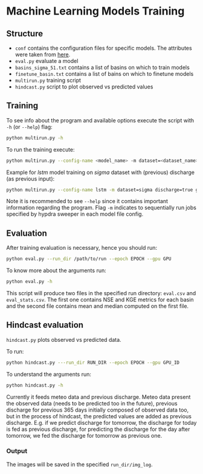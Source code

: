 # Machine Learning Models Training

## Structure

- `conf` contains the configuration files for specific models. The attributes were taken from [here](https://neuralhydrology.readthedocs.io/en/latest/usage/config.html).
- `eval.py` evaluate a model
- `basins_sigma_51.txt` contains a list of basins on which to train models
- `finetune_basin.txt` contains a list of bains on which to finetune models
- `multirun.py` training script
- `hindcast.py` script to plot observed vs predicted values

## Training

To see info about the program and available options execute the script with `-h` (or `--help`) flag:

```bash
python multirun.py -h
```

To run the training execute:

```bash
python multirun.py --config-name <model_name> -m dataset=<dataset_name> discharge=[true|false] gpu=<number> experiment_name=<name_of_experiment>
```

Example for _lstm_ model training on _sigma_ dataset with (previous) discharge (as previous input):

```bash
python multirun.py --config-name lstm -m dataset=sigma discharge=true gpu=0 experiment_name=lstm41_d_seed
```

Note it is recommended to see `--help` since it contains important information regarding the program. Flag `-m` indicates to sequentially run jobs specified by hypdra sweeper in each model file config.


## Evaluation 

After training evaluation is necessary, hence you should run:

```bash
python eval.py --run_dir /path/to/run --epoch EPOCH --gpu GPU
```

To know more about the arguments run:

```bash
python eval.py -h
```

This script will produce two files in the specified run directory: `eval.csv` and `eval_stats.csv`. The first one contains NSE and KGE metrics for each basin and the second file contains mean and median computed on the first file.


## Hindcast evaluation

`hindcast.py` plots observed vs predicted data. 

To run:

```bash
python hindcast.py ---run_dir RUN_DIR --epoch EPOCH --gpu GPU_ID
```

To understand the arguments run:

```bash
python hindcast.py -h
```

Currently it feeds meteo data and previous discharge. Meteo data present the observed data (needs to be predicted too in the future), previous discharge for previous 365 days initially composed of observed data too, but in the process of hindcast, the predicted values are added as previous discharge. E.g. if we predict discharge for tomorrow, the discharge for today is fed as previous discharge, for predicting the discharge for the day after tomorrow, we fed the discharge for tomorrow as previous one.

### Output

The images will be saved in the specified `run_dir/img_log`.
